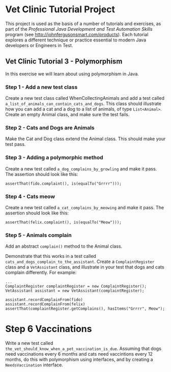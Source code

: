 # Vet Clinic Tutorial Project

This project is used as the basis of a number of tutorials and exercises, as part of the *Professional Java Development and Test Automation Skills* program (see http://johnfergusonsmart.com/products). Each tutorial explores a different technique or practice essential to modern Java developers or Engineers in Test. 

## Vet Clinic Tutorial 3 - Polymorphism

In this exercise we will learn about using polymorphism in Java.

### Step 1 - Add a new test class
Create a new test class called WhenCollectingAnimals and add a test called `a_list_of_animals_can_contain_cats_and_dogs`. This class should illustrate how you can add a cat and a dog to a list of animals, of type `List<Animal>`. Create an empty Animal class, and make sure the test fails.

### Step 2 - Cats and Dogs are Animals

Make the Cat and Dog class extend the Animal class. This should make your test pass.

### Step 3 - Adding a polymorphic method

Create a new test called `a_dog_complains_by_growling` and make it pass. The assertion should look like this:
```
assertThat(fido.complaint(), is(equalTo("Grrrr")));
```

### Step 4 - Cats meow

Create a new test called `a_cat_complains_by_meowing` and make it pass. The assertion should look like this:
```
assertThat(felix.complaint(), is(equalTo("Meow")));
```

### Step 5 - Animals complain

Add an abstract `complain()` method to the Animal class. 

Demonstrate that this works in a test called `cats_and_dogs_complain_to_the_assistant`. Create a `ComplaintRegister` class and a `VetAssistant` class, and illustrate in your test that dogs and cats complain differently. For example:

```
...
ComplaintRegister complaintRegister = new ComplaintRegister();
VetAssistant assistant = new VetAssistant(complaintRegister);

assistant.recordComplainFrom(fido)
assistant.recordComplainFrom(felix)
assertThat(complaintRegister.getComplains(), hasItems("Grrrr", Meow");

```

# Step 6 Vaccinations 

Write a new test called `the_vet_should_know_when_a_pet_vaccination_is_due`. Assuming that dogs need vaccinations every 6 months and cats need vaccintions every 12 months, do this with polymorphism using interfaces, and by creating a `NeedsVaccination` interface.